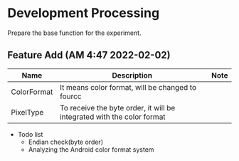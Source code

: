 # Development Processing

Prepare the base function for the experiment.

## Feature Add (AM 4:47 2022-02-02)

| Name        | Description                                                  | Note |
| ----------- | ------------------------------------------------------------ | ---- |
| ColorFormat | It means color format, will be changed to fourcc             |      |
| PixelType   | To receive the byte order, it will be integrated with the color format |      |

- Todo list
  - Endian check(byte order)
  - Analyzing the Android color format system


